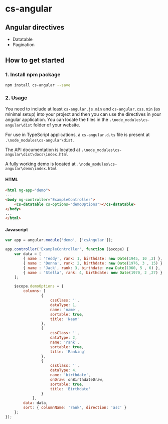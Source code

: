 # cs-angular

## Angular directives

- Datatable
- Pagination

## How to get started

### 1. Install npm package

```bash
npm install cs-angular --save 
```

### 2. Usage

You need to include at least ``cs-angular.js.min`` and  ``cs-angular.css.min`` (as minimal setup) into your project and then you can use the directives in your angular application. You can locate the files in the ``.\node_modules\cs-angular\dist`` folder of your website.

For use in TypeScript applications, a ``cs-angular.d.ts`` file is present at ``.\node_modules\cs-angular\dist``.

The API documentation is located at ``.\node_modules\cs-angular\dist\docs\index.html``

A fully working demo is located at ``.\node_modules\cs-angular\demo\index.html``

#### HTML

```html
<html ng-app="demo">
...
<body ng-controller="ExampleController">
    <cs-datatable cs-options="demoOptions"></cs-datatable>
</body>
...
</html>
```

#### Javascript

```javascript
var app = angular.module('demo', ['csAngular']);

app.controller('ExampleController', function ($scope) {
	var data = [
        { name : 'Teddy', rank: 1, birthdate: new Date(1945, 10 ,2) },
        { name : 'Donna', rank: 2, birthdate: new Date(1976, 3 , 15) },
        { name : 'Jack', rank: 3, birthdate: new Date(1960, 5 , 6) },
        { name : 'Stella', rank: 4, birthdate: new Date(1970, 2 ,27) }
    ];

    $scope.demoOptions = {
        columns: [
                {
                    cssClass: '',
                    dataType: 1,
                    name: 'name',
                    sortable: true,
                    title: 'Naam'
                },
                {
                    cssClass: '',
                    dataType: 2,
                    name: 'rank',
                    sortable: true,
                    title: 'Ranking'
                },
                {
                    cssClass: '',
                    dataType: 4,
                    name: 'birthdate',
                    onDraw: onBirthdateDraw,
                    sortable: true,
                    title: 'Birthdate'
                }
            ],
        data: data,
        sort: { columnName: 'rank', direction: 'asc' }
    };
});

```